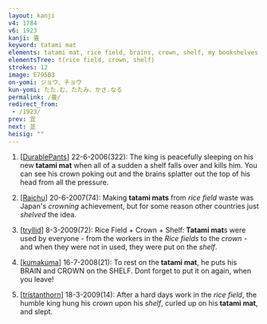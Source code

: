 ```yaml
---
layout: kanji
v4: 1784
v6: 1923
kanji: 畳
keyword: tatami mat
elements: tatami mat, rice field, brains, crown, shelf, my bookshelves
elementsTree: t(rice field, crown, shelf)
strokes: 12
image: E795B3
on-yomi: ジョウ、チョウ
kun-yomi: たた.む、たたみ、かさ.なる
permalink: /畳/
redirect_from:
 - /1923/
prev: 宜
next: 並
heisig: ""
---
```


1) [<a href="http://kanji.koohii.com/profile/DurablePants">DurablePants</a>] 22-6-2006(322): The king is peacefully sleeping on his new<strong> tatami mat</strong> when all of a sudden a shelf falls over and kills him. You can see his crown poking out and the brains splatter out the top of his head from all the pressure.

2) [<a href="http://kanji.koohii.com/profile/Raichu">Raichu</a>] 20-6-2007(74): Making <strong>tatami mats</strong> from <em>rice field</em> waste was Japan&#039;s <em>crowning</em> achievement, but for some reason other countries just <em>shelved</em> the idea.

3) [<a href="http://kanji.koohii.com/profile/tryllid">tryllid</a>] 8-3-2009(72): Rice Field + Crown + Shelf:<strong> Tatami mat</strong>s were used by everyone - from the workers in the <em>Rice fields</em> to the <em>crown</em> - and when they were not in used, they were put on the <em>shelf</em>.

4) [<a href="http://kanji.koohii.com/profile/kumakuma">kumakuma</a>] 16-7-2008(21): To rest on the<strong> tatami mat</strong>, he puts his BRAIN and CROWN on the SHELF. Dont forget to put it on again, when you leave!

5) [<a href="http://kanji.koohii.com/profile/tristanthorn">tristanthorn</a>] 18-3-2009(14): After a hard days work in the <em>rice field</em>, the humble king hung his <em>crown</em> upon his <em>shelf</em>, curled up on his<strong> tatami mat</strong>, and slept.

